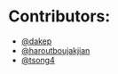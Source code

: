 # Contributors:

- [@dakep](https://github.com/dakep)
- [@haroutboujakjian](https://github.com/haroutboujakjian)
- [@tsong4](https://github.com/tsong4)
